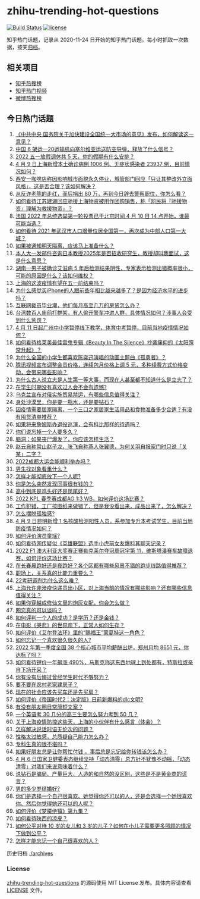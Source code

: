 # zhihu-trending-hot-questions

[![Build Status](https://github.com/justjavac/zhihu-trending-hot-questions/workflows/ci/badge.svg?branch=master)](https://github.com/justjavac/zhihu-trending-hot-questions/actions)
[![license](https://img.shields.io/github/license/justjavac/zhihu-trending-hot-questions)](https://github.com/justjavac/zhihu-trending-hot-questions/blob/master/LICENSE)

知乎热门话题，记录从 2020-11-24 日开始的知乎热门话题。每小时抓取一次数据，按天[归档](./archives)。

## 相关项目

- [知乎热搜榜](https://github.com/justjavac/zhihu-trending-top-search)
- [知乎热门视频](https://github.com/justjavac/zhihu-trending-hot-video)
- [微博热搜榜](https://github.com/justjavac/weibo-trending-hot-search)

## 今日热门话题

<!-- BEGIN -->
<!-- 最后更新时间 Mon Apr 11 2022 07:20:01 GMT+0800 (China Standard Time) -->

1. [《中共中央 国务院关于加快建设全国统一大市场的意见》发布，如何解读这一意见？](https://www.zhihu.com/question/527125040)
1. [中国 6 架运—20运输机向塞尔维亚运送防空导弹，释放了什么信号？](https://www.zhihu.com/question/527119096)
1. [2022 五一放假调休共 5 天，你的假期有什么安排？](https://www.zhihu.com/question/527101049)
1. [4 月 9 日上海新增本土确诊病例 1006 例、无症状感染者 23937 例，目前情况如何？](https://www.zhihu.com/question/527037699)
1. [西安一咖啡店称因影响城市面貌永久停业，城管部门回应「只让其整改外立面风格」，这是否合理？该如何解决？](https://www.zhihu.com/question/527076775)
1. [从反诈老陈的走红，而后捐出 80 万，再到今日辞去警察职位，你怎么看？](https://www.zhihu.com/question/526711777)
1. [如何看待江苏建湖回应驰援上海物资被用作团购销售，称「网民将『驰援物资』理解为救援物资」？](https://www.zhihu.com/question/527100549)
1. [法国 2022 年总统选举第一轮投票已于北京时间 4 月 10 日 14 点开始，谁最可能当选？](https://www.zhihu.com/question/527093182)
1. [如何看待 2021 年武汉市人口增量位居全国第一，再次成为中部人口第一大城？](https://www.zhihu.com/question/526549770)
1. [如果被通知明天隔离，应该马上准备什么？](https://www.zhihu.com/question/526125037)
1. [本人大一发邮件咨询日本教授2025年是否招收研究生，教授却叫我面试，这是什么意思？](https://www.zhihu.com/question/526669724)
1. [湖南一男子被确诊艾滋病 5 年后检测结果阴性，专家表示检测出错概率很小，可能的原因是什么？该如何维权？](https://www.zhihu.com/question/527045561)
1. [上海的这波疫情有望在五一前结束吗？](https://www.zhihu.com/question/526631490)
1. [为什么感觉买iPhone的人跟前些年相比越来越多了？是因为经济水平的进步吗？](https://www.zhihu.com/question/527088204)
1. [互联网裁员毕业潮，他们每月高至几万的房贷怎么办？](https://www.zhihu.com/question/526865537)
1. [台湾数百人庙前打群架，有人偷开警车冲进人群，具体情况如何？涉事人会受到什么惩罚？](https://www.zhihu.com/question/527055342)
1. [4 月 11 日起广州中小学暂停线下教学，体育中考暂停，目前当地疫情情况如何？](https://www.zhihu.com/question/527116196)
1. [如何看待格莱美最佳雷鬼专辑《Beauty In The Silence》抄袭痛仰的《太阳照常升起》？](https://www.zhihu.com/question/526299023)
1. [为什么全国的小学生都喜欢陈奕迅演唱的动画主题曲《孤勇者》？](https://www.zhihu.com/question/524618865)
1. [腾讯视频宣布调整会员价格，连续包月价格上调 5 元，多种续费方式价格变动，会带来哪些影响？](https://www.zhihu.com/question/526941511)
1. [为什么古人说立志是人生第一等大事，而现在人甚至都不知道什么是立志了？](https://www.zhihu.com/question/526201211)
1. [在学生时期没有喜欢过人会不会有遗憾?](https://www.zhihu.com/question/525997238)
1. [乌克兰宣布对俄实施贸易禁运，有哪些信息值得关注？](https://www.zhihu.com/question/527096640)
1. [身处沙漠里，你是要一瓶水，还是要钻石？](https://www.zhihu.com/question/511765615)
1. [因疫情需要居家隔离，一个三口之家居家生活用品和食物准备多少合适？有没有囤货清单推荐？](https://www.zhihu.com/question/526917754)
1. [如果将来詹姆斯办退役巡演，会有科比那样的待遇吗？](https://www.zhihu.com/question/441333797)
1. [你们说忘掉一个人要多久？](https://www.zhihu.com/question/525994523)
1. [脑洞：如果丧尸爆发了，你应该怎样生活？](https://www.zhihu.com/question/268471246)
1. [赵云自称常山赵子龙，张飞自称燕人张翼德，为何关羽自报家门时只说「关某」二字？](https://www.zhihu.com/question/496283247)
1. [2022成都大运会能顺利举办吗？](https://www.zhihu.com/question/526411137)
1. [男生找对象看重什么？](https://www.zhihu.com/question/292443025)
1. [怎样才能彻底放下一个人呢?](https://www.zhihu.com/question/525759752)
1. [你是怎么突然发现同事很有钱的？](https://www.zhihu.com/question/521349541)
1. [高中到底是鸡头好还是凤尾好？](https://www.zhihu.com/question/527153587)
1. [2022 KPL 春季赛成都AG 1:3 WB，如何评价这场比赛？](https://www.zhihu.com/question/527138842)
1. [工作犯错，工厂按图纸来做错了，但是我没看出来，成品出来了，怎么解决？](https://www.zhihu.com/question/526472027)
1. [怎么摆脱孤独感?](https://www.zhihu.com/question/527116885)
1. [4 月 9 日昆明新增 1 名核酸检测阳性人员，系参加专升本考试学生，目前当地防疫情况如何？](https://www.zhihu.com/question/527056541)
1. [如何评价演员童瑶?](https://www.zhihu.com/question/374564039)
1. [如何看待网传疑似《英雄联盟》选手小虎前女友爆料其聊天记录？](https://www.zhihu.com/question/526924339)
1. [2022 F1 澳大利亚大奖赛正赛勒克莱尔夺冠周冠宇第 11，维斯塔潘赛车故障退赛，如何评价这场比赛？](https://www.zhihu.com/question/527071195)
1. [在长春晨跑好还是夜跑好？各个区都有哪些风景不错的跑步线路值得推荐？](https://www.zhihu.com/question/527028683)
1. [职场上，关系真的比能力重要么？](https://www.zhihu.com/question/520774936)
1. [22考研调剂为什么这么难？](https://www.zhihu.com/question/526480483)
1. [上海允许非涉疫快递员出小区，对上海当前的情况有哪些影响？还有哪些信息值得关注？](https://www.zhihu.com/question/526671947)
1. [如果你穿越成修仙文里的炮灰女配，你会怎么做？](https://www.zhihu.com/question/414082334)
1. [网恋真的可以谈吗？](https://www.zhihu.com/question/525654038)
1. [如何评判一个人的成功？是学历？还是金钱？](https://www.zhihu.com/question/527048898)
1. [在电影《哭悲》的世界观下，正常人如何生存？](https://www.zhihu.com/question/489803825)
1. [如何评价《艾尔登法环》里的“赐福王”蒙葛特这一角色？](https://www.zhihu.com/question/524767521)
1. [如何忘记一个喜欢很久很久的人?](https://www.zhihu.com/question/526992491)
1. [2022 年第一季度全国 38 个核心城市平均薪酬出炉，郑州月均 8651 元，你达标了吗？](https://www.zhihu.com/question/526774651)
1. [如何看待锂价一年飙涨 490%，马斯克称这东西地球上到处都有，特斯拉或亲自下场开采？](https://www.zhihu.com/question/526927133)
1. [你有没有后悔过曾经学生时代不够努力？](https://www.zhihu.com/question/527093987)
1. [要不要在农村老家建房子？](https://www.zhihu.com/question/461139420)
1. [现在的社会应该先买车还是先买房？](https://www.zhihu.com/question/527088353)
1. [如何评价《帝国时代2：决定版》日前新爆料的dlc文明?](https://www.zhihu.com/question/526663467)
1. [有没有朋友圈日常简短文案？](https://www.zhihu.com/question/476906799)
1. [一个英语考 30 几分的高三生要怎么努力考到 50 几？](https://www.zhihu.com/question/526165061)
1. [关于上海疫情防控这些天，上海的小伙伴有什么感言（体会）？](https://www.zhihu.com/question/525055572)
1. [怎样解决说话时语无伦次的问题？](https://www.zhihu.com/question/30881470)
1. [性格太过敏感，总质疑自己能力怎么办？](https://www.zhihu.com/question/527055105)
1. [专科生真的很不堪吗？](https://www.zhihu.com/question/524677210)
1. [如果好朋友总是让你帮忙付钱 ，事后总是忘记给你转钱该怎么办？](https://www.zhihu.com/question/526878562)
1. [4 月 6 日国家卫健委表态继续坚持「动态清零」总方针不犹豫不动摇，「动态清零」对我们来说意味着什么？](https://www.zhihu.com/question/526406235)
1. [说钻石是骗局、产量巨大、人造的和自然的没区别，这些是不是黄金商的谎言？](https://www.zhihu.com/question/515131056)
1. [男的多少岁结婚好?](https://www.zhihu.com/question/526671306)
1. [你们是选择一个自己很喜欢、她觉得你还可以的人，还是会选择一个她很喜欢你、然后你觉得她还可以的人呢？](https://www.zhihu.com/question/527037361)
1. [如何评价《梦魇绝镇》第九集？](https://www.zhihu.com/question/525783395)
1. [如何看待陕西的凉皮？](https://www.zhihu.com/question/24291889)
1. [如何公平对待 10 岁的女儿和 3 岁的儿子？如何在小儿子需要更多照顾的情况下做到公平？](https://www.zhihu.com/question/524976027)
1. [怎样才能忘记一个自己很喜欢的人？](https://www.zhihu.com/question/526271004)

<!-- END -->

历史归档 [./archives](./archives)

### License

[zhihu-trending-hot-questions](https://github.com/justjavac/zhihu-trending-hot-questions)
的源码使用 MIT License 发布。具体内容请查看 [LICENSE](./LICENSE) 文件。

